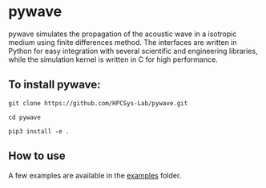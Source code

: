 # pywave

pywave simulates the propagation of the acoustic wave in a isotropic medium using finite differences method. The interfaces are written in Python for easy integration with several scientific and engineering libraries, while the simulation kernel is written in C for high performance.    

## To install pywave:

`git clone https://github.com/HPCSys-Lab/pywave.git`

`cd pywave`

`pip3 install -e .`

## How to use

A few examples are available in the [examples](https://github.com/HPCSys-Lab/pywave/tree/master/examples) folder.

